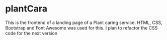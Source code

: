 # plantCara

This is the frontend of a landing page of a Plant caring service. HTML, CSS, Bootstrap and Font Awesome was used for this.
I plan to refactor the CSS code for the next version 
